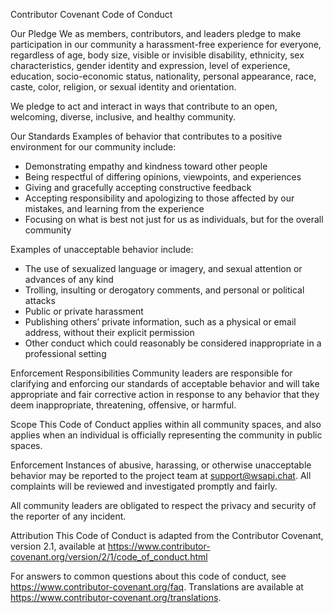 Contributor Covenant Code of Conduct

Our Pledge
We as members, contributors, and leaders pledge to make participation in our community a harassment-free experience for everyone, regardless of age, body size, visible or invisible disability, ethnicity, sex characteristics, gender identity and expression, level of experience, education, socio-economic status, nationality, personal appearance, race, caste, color, religion, or sexual identity and orientation.

We pledge to act and interact in ways that contribute to an open, welcoming, diverse, inclusive, and healthy community.

Our Standards
Examples of behavior that contributes to a positive environment for our community include:
- Demonstrating empathy and kindness toward other people
- Being respectful of differing opinions, viewpoints, and experiences
- Giving and gracefully accepting constructive feedback
- Accepting responsibility and apologizing to those affected by our mistakes, and learning from the experience
- Focusing on what is best not just for us as individuals, but for the overall community

Examples of unacceptable behavior include:
- The use of sexualized language or imagery, and sexual attention or advances of any kind
- Trolling, insulting or derogatory comments, and personal or political attacks
- Public or private harassment
- Publishing others’ private information, such as a physical or email address, without their explicit permission
- Other conduct which could reasonably be considered inappropriate in a professional setting

Enforcement Responsibilities
Community leaders are responsible for clarifying and enforcing our standards of acceptable behavior and will take appropriate and fair corrective action in response to any behavior that they deem inappropriate, threatening, offensive, or harmful.

Scope
This Code of Conduct applies within all community spaces, and also applies when an individual is officially representing the community in public spaces.

Enforcement
Instances of abusive, harassing, or otherwise unacceptable behavior may be reported to the project team at support@wsapi.chat. All complaints will be reviewed and investigated promptly and fairly.

All community leaders are obligated to respect the privacy and security of the reporter of any incident.

Attribution
This Code of Conduct is adapted from the Contributor Covenant, version 2.1, available at https://www.contributor-covenant.org/version/2/1/code_of_conduct.html

For answers to common questions about this code of conduct, see https://www.contributor-covenant.org/faq. Translations are available at https://www.contributor-covenant.org/translations.

